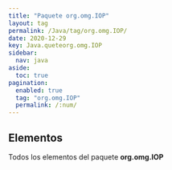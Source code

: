 ```yaml
---
title: "Paquete org.omg.IOP"
layout: tag
permalink: /Java/tag/org.omg.IOP/
date: 2020-12-29
key: Java.queteorg.omg.IOP
sidebar: 
  nav: java
aside: 
  toc: true
pagination: 
  enabled: true
  tag: "org.omg.IOP"
  permalink: /:num/
---
```


<h2>Elementos</h2>
Todos los elementos del paquete <strong>org.omg.IOP</strong>
